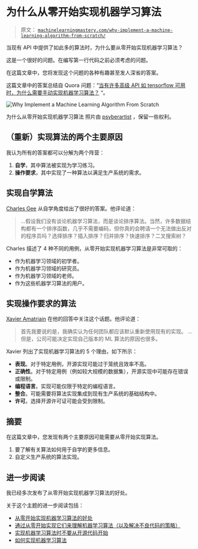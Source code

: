 # 为什么从零开始实现机器学习算法

> 原文： [`machinelearningmastery.com/why-implement-a-machine-learning-algorithm-from-scratch/`](https://machinelearningmastery.com/why-implement-a-machine-learning-algorithm-from-scratch/)

当现有 API 中提供了如此多的算法时，为什么要从零开始实现机器学习算法？

这是一个很好的问题。在编写第一行代码之前必须考虑的问题。

在这篇文章中，您将发现这个问题的各种有趣甚至发人深省的答案。

这篇文章中的答案总结自 Quora 问题：“[当有许多高级 API 如 tensorflow 可用时，为什么需要手动实现机器学习算法？](https://www.quora.com/Why-is-there-a-need-to-manually-implement-machine-learning-algorithms-when-there-are-many-advanced-APIs-like-tensorflow-available) “。

![Why Implement a Machine Learning Algorithm From Scratch](img/eb1a35be0f1f24f7f32e26c4fcfc220f.jpg)

为什么从零开始实现机器学习算法
照片由 [psyberartist](https://www.flickr.com/photos/psyberartist/3518056742/) ，保留一些权利。

## （重新）实现算法的两个主要原因

我认为所有的答案都可以分解为两个阵营：

1.  **自学**，其中算法被实现为学习练习。
2.  **操作要求**，其中实现了一种算法以满足生产系统的需求。

## 实现自学算法

[Charles Gee](http://qr.ae/RgpWsi) 从自学角度给出了很好的答案。他评论道：

> ...假设我们没有谈论机器学习算法，而是谈论排序算法。当然，许多数据结构都有一个排序函数，几乎不需要编码，但你真的会聘请一个无法做出反对的程序员吗？选择排序？插入排序？归并排序？快速排序？二叉搜索树？

Charles 描述了 4 种不同的用例，从零开始实现机器学习算法是非常可取的：

*   作为机器学习领域的初学者。
*   作为机器学习领域的研究员。
*   作为机器学习领域的老师。
*   作为这些机器学习算法的用户。

## 实现操作要求的算法

[Xavier Amatriain](http://qr.ae/RgpWnT) 在他的回答中关注这个话题。他评论道：

> 首先我要说的是，我确实认为任何团队都应该默认重新使用现有的实现。 ...但是，公司可能决定实现自己版本的 ML 算法的原因也很多。

Xavier 列出了实现机器学习算法的 5 个理由，如下所示：

*   **表现**。对于特定用例，开源实现可能过于笼统且效率不高。
*   **正确性**。对于特定用例（例如较大规模的数据集），开源实现中可能存在错误或限制。
*   **编程语言**。实现可能仅限于特定的编程语言。
*   **整合**。可能需要将算法实现集成到现有生产系统的基础结构中。
*   **许可**。选择开源许可证可能会受到限制。

## 摘要

在这篇文章中，您发现有两个主要原因可能需要从零开始实现算法。

1.  要了解有关算法如何用于自学的更多信息。
2.  自定义生产系统的算法实现。

## 进一步阅读

我已经多次发布了从零开始实现机器学习算法的好处。

关于这个主题的进一步阅读包括：

*   [从零开始实现机器学习算法的好处](http://machinelearningmastery.com/benefits-of-implementing-machine-learning-algorithms-from-scratch/)
*   [通过从零开始实现它们来理解机器学习算法（以及解决不良代码的策略）](http://machinelearningmastery.com/understand-machine-learning-algorithms-by-implementing-them-from-scratch/)
*   [实现机器学习算法时不要从开源代码开始](http://machinelearningmastery.com/dont-start-with-open-source-code-when-implementing-machine-learning-algorithms/)
*   [如何实现机器学习算法](http://machinelearningmastery.com/how-to-implement-a-machine-learning-algorithm/)